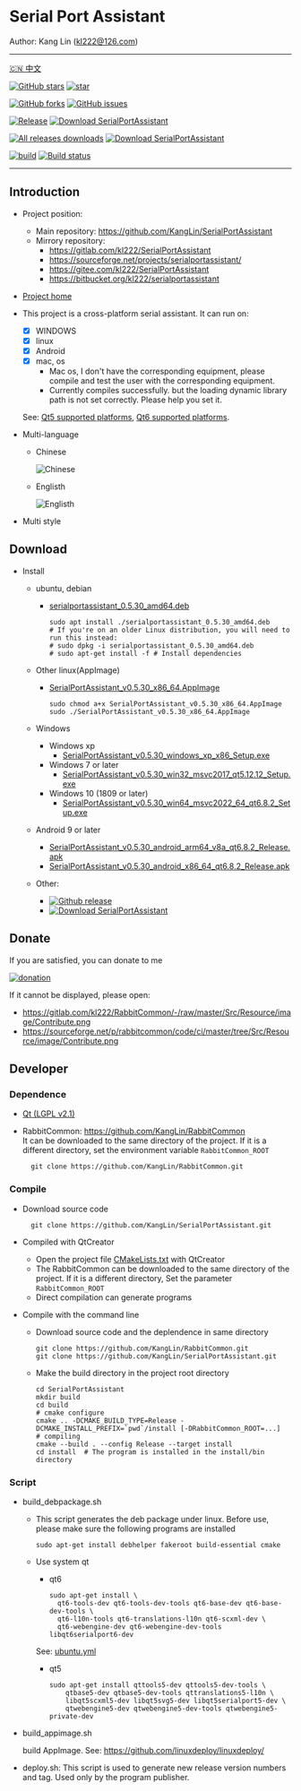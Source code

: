 # Serial Port Assistant

Author: Kang Lin (kl222@126.com)

--------------------------------

[:cn: 中文](README_zh_CN.md)

[![GitHub stars](https://img.shields.io/github/stars/KangLin/SerialPortAssistant?label=Github%20stars)](https://star-history.com/#KangLin/SerialPortAssistant&Date)
[![star](https://gitee.com/kl222/SerialPortAssistant/badge/star.svg?theme=dark)](https://gitee.com/kl222/SerialPortAssistant/stargazers)

[![GitHub forks](https://img.shields.io/github/forks/KangLin/SerialPortAssistant)](https://github.com/KangLin/SerialPortAssistant/forks)
[![GitHub issues](https://img.shields.io/github/issues/KangLin/SerialPortAssistant)](https://github.com/KangLin/SerialPortAssistant/issues)

[![Release](https://img.shields.io/github/release/KangLin/SerialPortAssistant?label=Github%20release)](https://github.com/KangLin/SerialPortAssistant/releases/latest)
[![Download SerialPortAssistant](https://a.fsdn.com/con/app/sf-download-button)](https://sourceforge.net/projects/serialportassistant/files/latest/download)

[![All releases downloads](https://img.shields.io/github/downloads/KangLin/SerialPortAssistant/total?label=Github%20downloads)](http://gra.caldis.me/?user=KangLin&repo=SerialPortAssistant)
[![Download SerialPortAssistant](https://img.shields.io/sourceforge/dt/serialportassistant.svg?label=Sourceforge%20downloads)](https://sourceforge.net/projects/serialportassistant/files/latest/download)

[![build](https://github.com/KangLin/SerialPortAssistant/actions/workflows/build.yml/badge.svg)](https://github.com/KangLin/SerialPortAssistant/actions/workflows/build.yml)
[![Build status](https://ci.appveyor.com/api/projects/status/y77e828ysqc79r9o?svg=true)](https://ci.appveyor.com/project/KangLin/serialportassistant)

--------------------------------

## Introduction
- Project position:
  + Main repository: https://github.com/KangLin/SerialPortAssistant
  + Mirrory repository:
    - https://gitlab.com/kl222/SerialPortAssistant
    - https://sourceforge.net/projects/serialportassistant/
    - https://gitee.com/kl222/SerialPortAssistant
    - https://bitbucket.org/kl222/serialportassistant
- [Project home](http://kanglin.github.io/SerialPortAssistant)
- This project is a cross-platform serial assistant.
  It can run on:
  + [x] WINDOWS
  + [x] linux
  + [x] Android
  + [x] mac, os  
    - Mac os, I don't have the corresponding equipment,
    please compile and test the user with the corresponding equipment.
    - Currently compiles successfully.
    but the loading dynamic library path is not set correctly.
    Please help you set it.
    
  See: [Qt5 supported platforms](https://doc.qt.io/qt-5/supported-platforms.html), [Qt6 supported platforms](https://doc.qt.io/qt-6/supported-platforms.html).
- Multi-language
  + Chinese
  
    ![Chinese](Docs/ui-zh.jpg)

  + Englisth

    ![Englisth](Docs/ui-en.jpg)

- Multi style

## Download

- Install
  - ubuntu, debian
    - [serialportassistant_0.5.30_amd64.deb](https://github.com/KangLin/SerialPortAssistant/releases/download/v0.5.30/serialportassistant_0.5.30_amd64.deb)

          sudo apt install ./serialportassistant_0.5.30_amd64.deb
          # If you're on an older Linux distribution, you will need to run this instead:         
          # sudo dpkg -i serialportassistant_0.5.30_amd64.deb
          # sudo apt-get install -f # Install dependencies

  - Other linux(AppImage)
    - [SerialPortAssistant_v0.5.30_x86_64.AppImage](https://github.com/KangLin/SerialPortAssistant/releases/download/v0.5.30/SerialPortAssistant_v0.5.30_x86_64.AppImage)
    
          sudo chmod a+x SerialPortAssistant_v0.5.30_x86_64.AppImage
          sudo ./SerialPortAssistant_v0.5.30_x86_64.AppImage

  - Windows
    - Windows xp
      - [SerialPortAssistant_v0.5.30_windows_xp_x86_Setup.exe](https://github.com/KangLin/SerialPortAssistant/releases/download/v0.5.30/SerialPortAssistant_v0.5.30_windows_xp_x86_Setup.exe)
    - Windows 7 or later
      - [SerialPortAssistant_v0.5.30_win32_msvc2017_qt5.12.12_Setup.exe](https://github.com/KangLin/SerialPortAssistant/releases/download/v0.5.30/SerialPortAssistant_v0.5.30_win32_msvc2017_qt5.12.12_Setup.exe)
    - Windows 10 (1809 or later)
      - [SerialPortAssistant_v0.5.30_win64_msvc2022_64_qt6.8.2_Setup.exe](https://github.com/KangLin/SerialPortAssistant/releases/download/v0.5.30/SerialPortAssistant_v0.5.30_win64_msvc2022_64_qt6.8.2_Setup.exe)

  - Android 9 or later
    - [SerialPortAssistant_v0.5.30_android_arm64_v8a_qt6.8.2_Release.apk](https://github.com/KangLin/SerialPortAssistant/releases/download/v0.5.30/SerialPortAssistant_v0.5.30_android_arm64_v8a_qt6.8.2_Release.apk)
    - [SerialPortAssistant_v0.5.30_android_x86_64_qt6.8.2_Release.apk](https://github.com/KangLin/SerialPortAssistant/releases/download/v0.5.30/SerialPortAssistant_v0.5.30_android_x86_64_qt6.8.2_Release.apk)

  - Other:
    - [![Github release](https://img.shields.io/github/release/KangLin/SerialPortAssistant?label=Github%20release)](https://github.com/KangLin/SerialPortAssistant/releases/latest)
    - [![Download SerialPortAssistant](https://a.fsdn.com/con/app/sf-download-button)](https://sourceforge.net/projects/serialportassistant/files/latest/download)

## Donate

If you are satisfied, you can donate to me

[![donation](https://github.com/KangLin/RabbitCommon/raw/master/Src/Resource/image/Contribute_en.png "donation")](https://github.com/KangLin/RabbitCommon/raw/master/Src/Resource/image/Contribute_en.png "donation") 

If it cannot be displayed, please open:
- https://gitlab.com/kl222/RabbitCommon/-/raw/master/Src/Resource/image/Contribute.png
- https://sourceforge.net/p/rabbitcommon/code/ci/master/tree/Src/Resource/image/Contribute.png

## Developer  
### Dependence  

+ [Qt (LGPL v2.1)](http://qt.io/)
+ RabbitCommon: https://github.com/KangLin/RabbitCommon  
  It can be downloaded to the same directory of the project.
  If it is a different directory, set the environment variable `RabbitCommon_ROOT`

        git clone https://github.com/KangLin/RabbitCommon.git

### Compile  
  
- Download source code

        git clone https://github.com/KangLin/SerialPortAssistant.git

- Compiled with QtCreator
  + Open the project file [CMakeLists.txt](CMakeLists.txt) with QtCreator
  + The RabbitCommon can be downloaded to the same directory of the project.
    If it is a different directory, Set the parameter `RabbitCommon_ROOT`
  + Direct compilation can generate programs
- Compile with the command line
  + Download source code and the deplendence in same directory
  
        git clone https://github.com/KangLin/RabbitCommon.git
        git clone https://github.com/KangLin/SerialPortAssistant.git

  + Make the build directory in the project root directory

        cd SerialPortAssistant
        mkdir build
        cd build
        # cmake configure
        cmake .. -DCMAKE_BUILD_TYPE=Release -DCMAKE_INSTALL_PREFIX=`pwd`/install [-DRabbitCommon_ROOT=...]
        # compiling
        cmake --build . --config Release --target install
        cd install  # The program is installed in the install/bin directory

### Script

- build_debpackage.sh
  + This script generates the deb package under linux.
    Before use, please make sure the following programs are installed
  
        sudo apt-get install debhelper fakeroot build-essential cmake

  + Use system qt
    - qt6

          sudo apt-get install \
            qt6-tools-dev qt6-tools-dev-tools qt6-base-dev qt6-base-dev-tools \
            qt6-l10n-tools qt6-translations-l10n qt6-scxml-dev \
            qt6-webengine-dev qt6-webengine-dev-tools libqt6serialport6-dev

    See: [ubuntu.yml](.github/workflows/ubuntu.yml)
    - qt5
    
          sudo apt-get install qttools5-dev qttools5-dev-tools \
              qtbase5-dev qtbase5-dev-tools qttranslations5-l10n \
              libqt5scxml5-dev libqt5svg5-dev libqt5serialport5-dev \
              qtwebengine5-dev qtwebengine5-dev-tools qtwebengine5-private-dev

- build_appimage.sh

  build AppImage. See: https://github.com/linuxdeploy/linuxdeploy/

- deploy.sh: This script is used to generate new release version numbers and tag.
  Used only by the program publisher.
